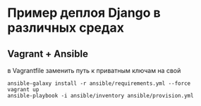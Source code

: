 # Пример деплоя Django в различных средах

## Vagrant + Ansible
в Vagrantfile заменить путь к приватным ключам на свой

```
ansible-galaxy install -r ansible/requirements.yml --force
vagrant up
ansible-playbook -i ansible/inventory ansible/provision.yml
```
